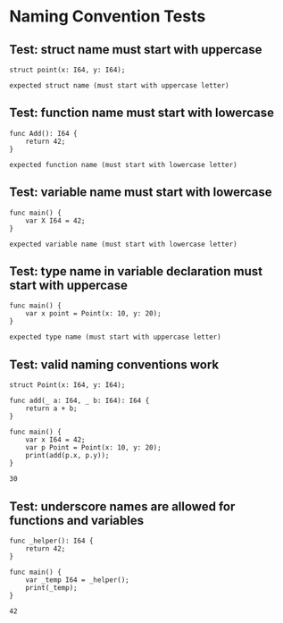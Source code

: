 # Naming Convention Tests

## Test: struct name must start with uppercase
```zong-program
struct point(x: I64, y: I64);
```
```compile-error
expected struct name (must start with uppercase letter)
```

## Test: function name must start with lowercase
```zong-program
func Add(): I64 { 
    return 42; 
}
```
```compile-error
expected function name (must start with lowercase letter)
```

## Test: variable name must start with lowercase
```zong-program
func main() {
    var X I64 = 42;
}
```
```compile-error
expected variable name (must start with lowercase letter)
```


## Test: type name in variable declaration must start with uppercase
```zong-program
func main() {
    var x point = Point(x: 10, y: 20);
}
```
```compile-error
expected type name (must start with uppercase letter)
```

## Test: valid naming conventions work
```zong-program
struct Point(x: I64, y: I64);

func add(_ a: I64, _ b: I64): I64 { 
    return a + b; 
}

func main() {
    var x I64 = 42;
    var p Point = Point(x: 10, y: 20);
    print(add(p.x, p.y));
}
```
```execute
30
```

## Test: underscore names are allowed for functions and variables
```zong-program
func _helper(): I64 { 
    return 42; 
}

func main() {
    var _temp I64 = _helper();
    print(_temp);
}
```
```execute
42
```